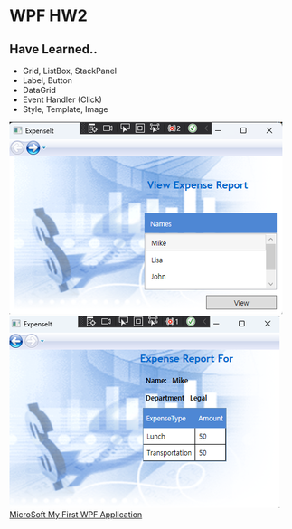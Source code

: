 # WPF HW2
## Have Learned..
- Grid, ListBox, StackPanel
- Label, Button
- DataGrid
- Event Handler (Click)
- Style, Template, Image  

![IMG](run1.png)  
![IMG](run2.png)  
[MicroSoft My First WPF Application](https://learn.microsoft.com/ko-kr/dotnet/desktop/wpf/getting-started/walkthrough-my-first-wpf-desktop-application)

